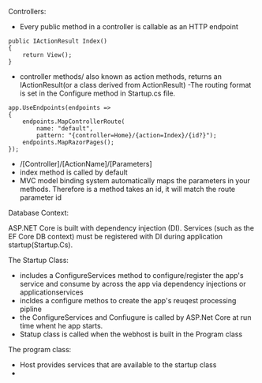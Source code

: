 Controllers:
- Every public method in a controller is callable as an HTTP endpoint
```
public IActionResult Index()
{
    return View();
}
```
- controller methods/ also known as action methods, returns an IActionResult(or a class derived from ActionResult)
-The routing format is set in the Configure method in Startup.cs file.
```
app.UseEndpoints(endpoints =>
{
    endpoints.MapControllerRoute(
        name: "default",
        pattern: "{controller=Home}/{action=Index}/{id?}");
    endpoints.MapRazorPages();
});
```
- /[Controller]/[ActionName]/[Parameters]
- index method is called by default
- MVC model binding system automatically maps the parameters in your methods. Therefore is a method takes an id, it will match the route parameter id

Database Context:

ASP.NET Core is built with dependency injection (DI). Services (such as the EF Core DB context) must be registered with DI during application startup(Startup.Cs). 


The Startup Class:
- includes a ConfigureServices method to configure/register the app's service and consume by across the app via dependency injections or applicationservices
- incldes a configure methos to create the app's reuqest processing pipline
- the ConfigureServices and Confiugure is called by ASP.Net Core at run time whent he app starts.
- Statup class is called when the webhost is built in the Program class

The program class:
- Host provides services that are available to the startup class
- 